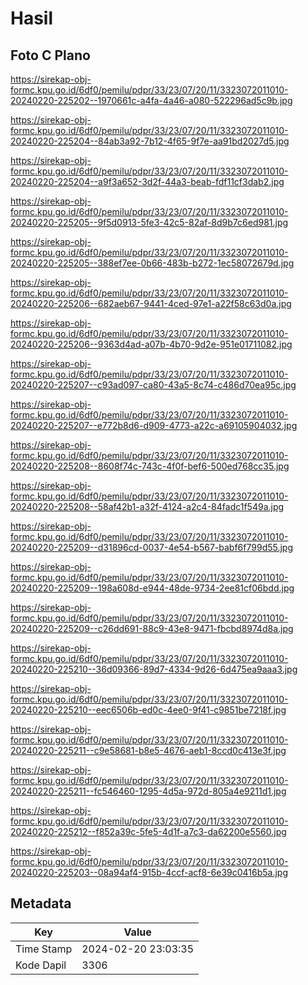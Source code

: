 # Hasil

## Foto C Plano

https://sirekap-obj-formc.kpu.go.id/6df0/pemilu/pdpr/33/23/07/20/11/3323072011010-20240220-225202--1970661c-a4fa-4a46-a080-522296ad5c9b.jpg

https://sirekap-obj-formc.kpu.go.id/6df0/pemilu/pdpr/33/23/07/20/11/3323072011010-20240220-225204--84ab3a92-7b12-4f65-9f7e-aa91bd2027d5.jpg

https://sirekap-obj-formc.kpu.go.id/6df0/pemilu/pdpr/33/23/07/20/11/3323072011010-20240220-225204--a9f3a652-3d2f-44a3-beab-fdf11cf3dab2.jpg

https://sirekap-obj-formc.kpu.go.id/6df0/pemilu/pdpr/33/23/07/20/11/3323072011010-20240220-225205--9f5d0913-5fe3-42c5-82af-8d9b7c6ed981.jpg

https://sirekap-obj-formc.kpu.go.id/6df0/pemilu/pdpr/33/23/07/20/11/3323072011010-20240220-225205--388ef7ee-0b66-483b-b272-1ec58072679d.jpg

https://sirekap-obj-formc.kpu.go.id/6df0/pemilu/pdpr/33/23/07/20/11/3323072011010-20240220-225206--682aeb67-9441-4ced-97e1-a22f58c63d0a.jpg

https://sirekap-obj-formc.kpu.go.id/6df0/pemilu/pdpr/33/23/07/20/11/3323072011010-20240220-225206--9363d4ad-a07b-4b70-9d2e-951e01711082.jpg

https://sirekap-obj-formc.kpu.go.id/6df0/pemilu/pdpr/33/23/07/20/11/3323072011010-20240220-225207--c93ad097-ca80-43a5-8c74-c486d70ea95c.jpg

https://sirekap-obj-formc.kpu.go.id/6df0/pemilu/pdpr/33/23/07/20/11/3323072011010-20240220-225207--e772b8d6-d909-4773-a22c-a69105904032.jpg

https://sirekap-obj-formc.kpu.go.id/6df0/pemilu/pdpr/33/23/07/20/11/3323072011010-20240220-225208--8608f74c-743c-4f0f-bef6-500ed768cc35.jpg

https://sirekap-obj-formc.kpu.go.id/6df0/pemilu/pdpr/33/23/07/20/11/3323072011010-20240220-225208--58af42b1-a32f-4124-a2c4-84fadc1f549a.jpg

https://sirekap-obj-formc.kpu.go.id/6df0/pemilu/pdpr/33/23/07/20/11/3323072011010-20240220-225209--d31896cd-0037-4e54-b567-babf6f799d55.jpg

https://sirekap-obj-formc.kpu.go.id/6df0/pemilu/pdpr/33/23/07/20/11/3323072011010-20240220-225209--198a608d-e944-48de-9734-2ee81cf06bdd.jpg

https://sirekap-obj-formc.kpu.go.id/6df0/pemilu/pdpr/33/23/07/20/11/3323072011010-20240220-225209--c26dd691-88c9-43e8-9471-fbcbd8974d8a.jpg

https://sirekap-obj-formc.kpu.go.id/6df0/pemilu/pdpr/33/23/07/20/11/3323072011010-20240220-225210--36d09366-89d7-4334-9d26-6d475ea9aaa3.jpg

https://sirekap-obj-formc.kpu.go.id/6df0/pemilu/pdpr/33/23/07/20/11/3323072011010-20240220-225210--eec6506b-ed0c-4ee0-9f41-c9851be7218f.jpg

https://sirekap-obj-formc.kpu.go.id/6df0/pemilu/pdpr/33/23/07/20/11/3323072011010-20240220-225211--c9e58681-b8e5-4676-aeb1-8ccd0c413e3f.jpg

https://sirekap-obj-formc.kpu.go.id/6df0/pemilu/pdpr/33/23/07/20/11/3323072011010-20240220-225211--fc546460-1295-4d5a-972d-805a4e9211d1.jpg

https://sirekap-obj-formc.kpu.go.id/6df0/pemilu/pdpr/33/23/07/20/11/3323072011010-20240220-225212--f852a39c-5fe5-4d1f-a7c3-da62200e5560.jpg

https://sirekap-obj-formc.kpu.go.id/6df0/pemilu/pdpr/33/23/07/20/11/3323072011010-20240220-225203--08a94af4-915b-4ccf-acf8-6e39c0416b5a.jpg


## Metadata

| Key        | Value               |
| ---------- | ------------------- |
| Time Stamp | 2024-02-20 23:03:35 |
| Kode Dapil | 3306                |



